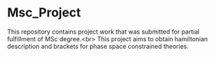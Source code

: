 # Msc_Project

This repository contains project work that was submitted for partial fulfillment of MSc degree.<br\>
This project aims to obtain hamiltonian description and brackets for phase space constrained theories. 
